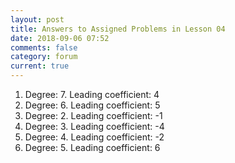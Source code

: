 ```yaml
---
layout: post
title: Answers to Assigned Problems in Lesson 04
date: 2018-09-06 07:52
comments: false
category: forum
current: true
---
```


1. Degree: 7.  Leading coefficient: 4
2. Degree: 6.  Leading coefficient: 5
3. Degree: 2.  Leading coefficient: -1
4. Degree: 3.  Leading coefficient: -4
5. Degree: 4.  Leading coefficient: -2
6. Degree: 5.  Leading coefficient: 6
